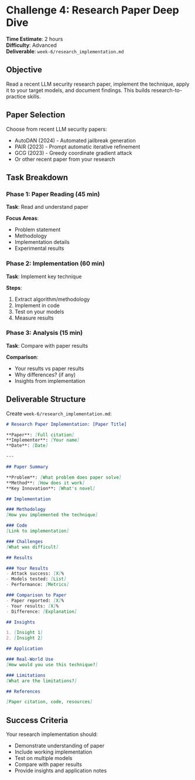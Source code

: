 # Challenge 4: Research Paper Deep Dive

**Time Estimate**: 2 hours  
**Difficulty**: Advanced  
**Deliverable**: `week-6/research_implementation.md`

## Objective

Read a recent LLM security research paper, implement the technique, apply it to your target models, and document findings. This builds research-to-practice skills.

## Paper Selection

Choose from recent LLM security papers:
- AutoDAN (2024) - Automated jailbreak generation
- PAIR (2023) - Prompt automatic iterative refinement
- GCG (2023) - Greedy coordinate gradient attack
- Or other recent paper from your research

## Task Breakdown

### Phase 1: Paper Reading (45 min)

**Task**: Read and understand paper

**Focus Areas**:
- Problem statement
- Methodology
- Implementation details
- Experimental results

### Phase 2: Implementation (60 min)

**Task**: Implement key technique

**Steps**:
1. Extract algorithm/methodology
2. Implement in code
3. Test on your models
4. Measure results

### Phase 3: Analysis (15 min)

**Task**: Compare with paper results

**Comparison**:
- Your results vs paper results
- Why differences? (if any)
- Insights from implementation

## Deliverable Structure

Create `week-6/research_implementation.md`:

```markdown
# Research Paper Implementation: [Paper Title]

**Paper**: [Full citation]
**Implementer**: [Your name]
**Date**: [Date]

---

## Paper Summary

**Problem**: [What problem does paper solve]
**Method**: [How does it work]
**Key Innovation**: [What's novel]

## Implementation

### Methodology
[How you implemented the technique]

### Code
[Link to implementation]

### Challenges
[What was difficult]

## Results

### Your Results
- Attack success: [X]%
- Models tested: [List]
- Performance: [Metrics]

### Comparison to Paper
- Paper reported: [X]%
- Your results: [X]%
- Difference: [Explanation]

## Insights

1. [Insight 1]
2. [Insight 2]

## Application

### Real-World Use
[How would you use this technique?]

### Limitations
[What are the limitations?]

## References

[Paper citation, code, resources]
```

## Success Criteria

Your research implementation should:
- Demonstrate understanding of paper
- Include working implementation
- Test on multiple models
- Compare with paper results
- Provide insights and application notes

